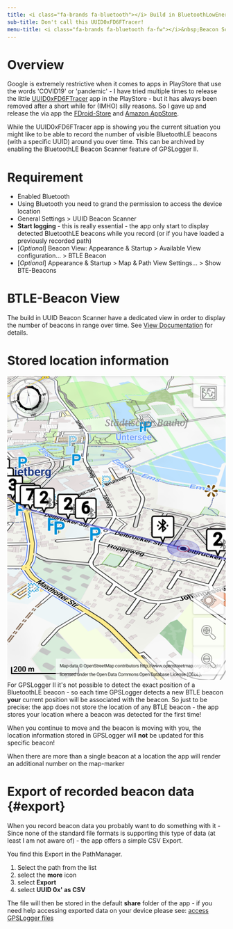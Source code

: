 ```yaml
---
title: <i class="fa-brands fa-bluetooth"></i> Build in BluetoothLowEnergy Beacon Scanner
sub-title: Don't call this UUID0xFD6FTracer!
menu-title: <i class="fa-brands fa-bluetooth fa-fw"></i>&nbsp;Beacon Scanner
---
```


# Overview

Google is extremely restrictive when it comes to apps in PlayStore that use the words 'COVID19' or 'pandemic' - I have
tried multiple times to release the little [UUID0xFD6FTracer](https://github.com/marq24/UUID0xFD6FTracer) app in the
PlayStore - but it has always been removed after a short while for (IMHO) silly reasons. So I gave up and release the
via app the [FDroid-Store](https://f-droid.org/app/com.emacberry.uuid0xfd6fscan) and
[Amazon AppStore](https://www.amazon.com/gp/product/B08CY7JY1P).

While the UUID0xFD6FTracer app is showing you the current situation you might like to be able to record the number
of visible BluetoothLE beacons (with a specific UUID) around you over time. This can be archived by enabling the
BluetoothLE Beacon Scanner feature of GPSLogger II.

# Requirement

- Enabled Bluetooth
- Using Bluetooth you need to grand the permission to access the device location
- General Settings > UUID Beacon Scanner <i class="fa-solid fa-toggle-on"></i>
- **Start logging** - this is really essential - the app only start to display detected BluetoothLE beacons while you
  record (or if you have loaded a previously recorded path)
- [_Optional_] Beacon View: Appearance & Startup > Available View configuration... > BTLE Beacon <i class="fa-solid fa-toggle-on"></i>  
- [_Optional_] Appearance & Startup > Map & Path View Settings... > Show BTE-Beacons <i class="fa-solid fa-square-check"></i>   

# BTLE-Beacon View

The build in UUID Beacon Scanner have a dedicated view in order to display the number of beacons in range over time.
See [View Documentation](../1200-views/#btle-beacon-view) for details.

# Stored location information

<span class="shot">![btle-beacons-on-map](/assets/img/gpsl/btle-beacons-on-map.png)</span> For GPSLogger II it's not
possible to detect the exact position of a BluetoothLE beacon - so each time GPSLogger detects a new BTLE beacon
**your** current position will be associated with the beacon. So just to be precise: the app does not store the location
of any BTLE beacon - the app stores your location where a beacon was detected for the first time!

When you continue to move and the beacon is moving with you, the location information stored in GPSLogger will **not**
be updated for this specific beacon!

When there are more than a single beacon at a location the app will render an additional number on the map-marker 

# Export of recorded beacon data {#export}

When you record beacon data you probably want to do something with it - Since none of the standard file formats is
supporting this type of data (at least I am not aware of) - the app offers a simple CSV Export.

You find this Export in the PathManager.
1. Select the path from the list
2. select the <i class="fa-solid fa-circle-chevron-down"></i> **more** icon
3. select <i class="fa-solid fa-floppy-disk"></i> **Export**
4. select **UUID 0x' as CSV**

The file will then be stored in the default **share** folder of the app - if you need help accessing exported data on
your device please see: [access GPSLogger files](../5000-export/#access-exported-files-in-the-share-folder)